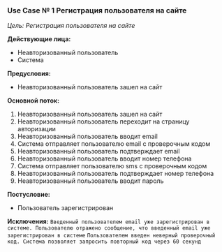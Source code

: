 ### Use Case № 1 Регистрация пользователя на сайте

*Цель: Регистрация пользователя на сайте*

**Действующие лица:** 
- Неавторизованный пользователь
- Система

**Предусловия:**
- Неавторизованный пользователь зашел на сайт


**Основной поток:**
1. Неавторизованный пользователь зашел на сайт
2. Неавторизованный пользователь переходит на страницу авторизации
3. Неавторизованный пользователь вводит email
4. Система отправляет пользователю email с проверочным кодом
5. Неавторизованный пользователь подтверждает email
6. Неавторизованный пользователь вводит номер телефона
7. Система отправляет пользователю sms с проверочным кодом
8. Неавторизованный пользователь подтверждает номер телефона
9. Неавторизованный пользователь вводит пароль

**Постусловие:**
- Пользователь зарегистрирован

**Исключения:**
``Введенный пользователем email уже зарегистрирован в системе. Пользователю отражено сообщение, что введенный email уже зарегистрирован в системе``
``Пользователем введен неверный проверочный код. Система позволяет запросить повторный код через 60 секунд``





